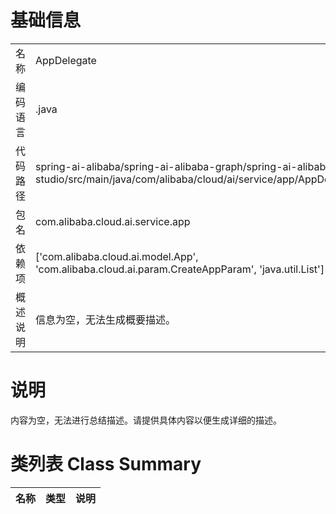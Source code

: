 # 基础信息

|      |      |
|------|------|
| 名称 | AppDelegate |
| 编码语言 | .java |
| 代码路径 | spring-ai-alibaba/spring-ai-alibaba-graph/spring-ai-alibaba-graph-studio/src/main/java/com/alibaba/cloud/ai/service/app/AppDelegate.java |
| 包名 | com.alibaba.cloud.ai.service.app |
| 依赖项 | ['com.alibaba.cloud.ai.model.App', 'com.alibaba.cloud.ai.param.CreateAppParam', 'java.util.List'] |
| 概述说明 | 信息为空，无法生成概要描述。 |

# 说明

内容为空，无法进行总结描述。请提供具体内容以便生成详细的描述。

# 类列表 Class Summary

| 名称   | 类型  | 说明 |
|-------|------|-------------|




